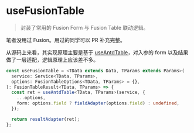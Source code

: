 # useFusionTable

> 封装了常用的 Fusion Form 与 Fusion Table 联动逻辑。

笔者没用过 Fusion。用过的同学可以 PR 补充完整。

从源码上来看，其实现原理主要是基于 [useAntdTable](/hooks/scene/use-antd-table)，对入参的 form 以及结果做了一层适配，逻辑原理上应该差不多。

```ts
const useFusionTable = <TData extends Data, TParams extends Params>(
  service: Service<TData, TParams>,
  options: FusionTableOptions<TData, TParams> = {},
): FusionTableResult<TData, TParams> => {
  const ret = useAntdTable<TData, TParams>(service, {
    ...options,
    form: options.field ? fieldAdapter(options.field) : undefined,
  });

  return resultAdapter(ret);
};
```
